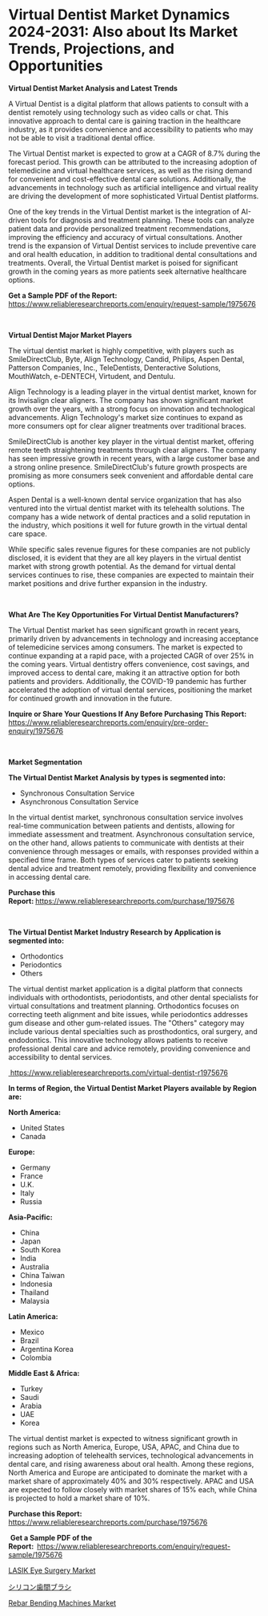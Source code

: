 <p><h1>Virtual Dentist Market Dynamics 2024-2031: Also about Its Market Trends, Projections, and Opportunities</h1></p><p><strong>Virtual Dentist Market Analysis and Latest Trends</strong></p>
<p><p>A Virtual Dentist is a digital platform that allows patients to consult with a dentist remotely using technology such as video calls or chat. This innovative approach to dental care is gaining traction in the healthcare industry, as it provides convenience and accessibility to patients who may not be able to visit a traditional dental office.</p><p>The Virtual Dentist market is expected to grow at a CAGR of 8.7% during the forecast period. This growth can be attributed to the increasing adoption of telemedicine and virtual healthcare services, as well as the rising demand for convenient and cost-effective dental care solutions. Additionally, the advancements in technology such as artificial intelligence and virtual reality are driving the development of more sophisticated Virtual Dentist platforms.</p><p>One of the key trends in the Virtual Dentist market is the integration of AI-driven tools for diagnosis and treatment planning. These tools can analyze patient data and provide personalized treatment recommendations, improving the efficiency and accuracy of virtual consultations. Another trend is the expansion of Virtual Dentist services to include preventive care and oral health education, in addition to traditional dental consultations and treatments. Overall, the Virtual Dentist market is poised for significant growth in the coming years as more patients seek alternative healthcare options.</p></p>
<p><strong>Get a Sample PDF of the Report:&nbsp;</strong> <a href="https://www.reliableresearchreports.com/enquiry/request-sample/1975676">https://www.reliableresearchreports.com/enquiry/request-sample/1975676</a></p>
<p>&nbsp;</p>
<p><strong>Virtual Dentist Major Market Players</strong></p>
<p><p>The virtual dentist market is highly competitive, with players such as SmileDirectClub, Byte, Align Technology, Candid, Philips, Aspen Dental, Patterson Companies, Inc., TeleDentists, Denteractive Solutions, MouthWatch, e-DENTECH, Virtudent, and Dentulu. </p><p>Align Technology is a leading player in the virtual dentist market, known for its Invisalign clear aligners. The company has shown significant market growth over the years, with a strong focus on innovation and technological advancements. Align Technology's market size continues to expand as more consumers opt for clear aligner treatments over traditional braces.</p><p>SmileDirectClub is another key player in the virtual dentist market, offering remote teeth straightening treatments through clear aligners. The company has seen impressive growth in recent years, with a large customer base and a strong online presence. SmileDirectClub's future growth prospects are promising as more consumers seek convenient and affordable dental care options.</p><p>Aspen Dental is a well-known dental service organization that has also ventured into the virtual dentist market with its telehealth solutions. The company has a wide network of dental practices and a solid reputation in the industry, which positions it well for future growth in the virtual dental care space.</p><p>While specific sales revenue figures for these companies are not publicly disclosed, it is evident that they are all key players in the virtual dentist market with strong growth potential. As the demand for virtual dental services continues to rise, these companies are expected to maintain their market positions and drive further expansion in the industry.</p></p>
<p>&nbsp;</p>
<p><strong>What Are The Key Opportunities For Virtual Dentist Manufacturers?</strong></p>
<p><p>The Virtual Dentist market has seen significant growth in recent years, primarily driven by advancements in technology and increasing acceptance of telemedicine services among consumers. The market is expected to continue expanding at a rapid pace, with a projected CAGR of over 25% in the coming years. Virtual dentistry offers convenience, cost savings, and improved access to dental care, making it an attractive option for both patients and providers. Additionally, the COVID-19 pandemic has further accelerated the adoption of virtual dental services, positioning the market for continued growth and innovation in the future.</p></p>
<p><strong>Inquire or Share Your Questions If Any Before Purchasing This Report:</strong> <a href="https://www.reliableresearchreports.com/enquiry/pre-order-enquiry/1975676">https://www.reliableresearchreports.com/enquiry/pre-order-enquiry/1975676</a></p>
<p>&nbsp;</p>
<p><strong>Market Segmentation</strong></p>
<p><strong>The Virtual Dentist Market Analysis by types is segmented into:</strong></p>
<p><ul><li>Synchronous Consultation Service</li><li>Asynchronous Consultation Service</li></ul></p>
<p><p>In the virtual dentist market, synchronous consultation service involves real-time communication between patients and dentists, allowing for immediate assessment and treatment. Asynchronous consultation service, on the other hand, allows patients to communicate with dentists at their convenience through messages or emails, with responses provided within a specified time frame. Both types of services cater to patients seeking dental advice and treatment remotely, providing flexibility and convenience in accessing dental care.</p></p>
<p><strong>Purchase this Report:&nbsp;</strong><a href="https://www.reliableresearchreports.com/purchase/1975676">https://www.reliableresearchreports.com/purchase/1975676</a></p>
<p>&nbsp;</p>
<p><strong>The Virtual Dentist Market Industry Research by Application is segmented into:</strong></p>
<p><ul><li>Orthodontics</li><li>Periodontics</li><li>Others</li></ul></p>
<p><p>The virtual dentist market application is a digital platform that connects individuals with orthodontists, periodontists, and other dental specialists for virtual consultations and treatment planning. Orthodontics focuses on correcting teeth alignment and bite issues, while periodontics addresses gum disease and other gum-related issues. The "Others" category may include various dental specialties such as prosthodontics, oral surgery, and endodontics. This innovative technology allows patients to receive professional dental care and advice remotely, providing convenience and accessibility to dental services.</p></p>
<p><a href="https://www.reliableresearchreports.com/virtual-dentist-r1975676">&nbsp;https://www.reliableresearchreports.com/virtual-dentist-r1975676</a></p>
<p><strong>In terms of Region, the Virtual Dentist Market Players available by Region are:</strong></p>
<p>
    <p> <strong> North America: </strong>
        <ul>
            <li>United States</li>
            <li>Canada</li>
        </ul>
        </p> 
    <p> <strong> Europe: </strong>
        <ul>
            <li>Germany</li>
            <li>France</li>
            <li>U.K.</li>
            <li>Italy</li>
            <li>Russia</li>
        </ul>
        </p> 
    <p> <strong> Asia-Pacific: </strong>
        <ul>
            <li>China</li>
            <li>Japan</li>
            <li>South Korea</li>
            <li>India</li>
            <li>Australia</li>
            <li>China Taiwan</li>
            <li>Indonesia</li>
            <li>Thailand</li>
            <li>Malaysia</li>
        </ul>
        </p> 
    <p> <strong> Latin America: </strong>
        <ul>
            <li>Mexico</li>
            <li>Brazil</li>
            <li>Argentina Korea</li>
            <li>Colombia</li>
        </ul>
        </p> 
    <p> <strong> Middle East & Africa: </strong>
        <ul>
            <li>Turkey</li>
            <li>Saudi</li>
            <li>Arabia</li>
            <li>UAE</li>
            <li>Korea</li>
        </ul>
    </p>
    </p>
<p><p>The virtual dentist market is expected to witness significant growth in regions such as North America, Europe, USA, APAC, and China due to increasing adoption of telehealth services, technological advancements in dental care, and rising awareness about oral health. Among these regions, North America and Europe are anticipated to dominate the market with a market share of approximately 40% and 30% respectively. APAC and USA are expected to follow closely with market shares of 15% each, while China is projected to hold a market share of 10%.</p></p>
<p><strong>Purchase this Report: </strong><a href="https://www.reliableresearchreports.com/purchase/1975676">https://www.reliableresearchreports.com/purchase/1975676</a></p>
<p>&nbsp;<strong>Get a Sample PDF of the Report:&nbsp;&nbsp;</strong><a href="https://www.reliableresearchreports.com/enquiry/request-sample/1975676">https://www.reliableresearchreports.com/enquiry/request-sample/1975676</a></p>
<p><strong></strong></p>
<p><p><a href="https://www.linkedin.com/pulse/lasik-eye-surgery-market-comprehensive-assessment-type-application-rth0f?trackingId=21wb45QpOzOA7WH4bEff7w%3D%3D">LASIK Eye Surgery Market</a></p><p><a href="https://github.com/joaejkdzgyljvo6/Market-Research-Report-List-2/blob/main/842444325943.md">シリコン歯間ブラシ</a></p><p><a href="https://www.linkedin.com/pulse/rebar-bending-machines-market-share-evolution-growth-trends-hzibc?trackingId=E5%2F6%2BTWO1W97NsUfv6jg9g%3D%3D">Rebar Bending Machines Market</a></p></p>